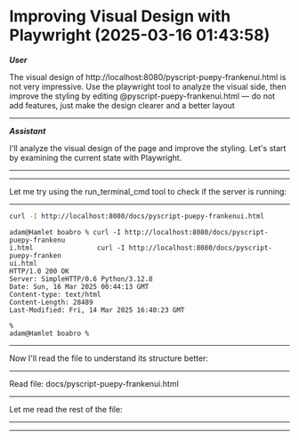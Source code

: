 <!-- Generated by SpecStory -->

# Improving Visual Design with Playwright (2025-03-16 01:43:58)

_**User**_

The visual design of http://localhost:8080/pyscript-puepy-frankenui.html is not very impressive. Use the playwright tool to analyze the visual side, then improve the styling by editing @pyscript-puepy-frankenui.html — do not add features, just make the design clearer and a better layout

---

_**Assistant**_

I'll analyze the visual design of the page and improve the styling. Let's start by examining the current state with Playwright.

---



---

Let me try using the run_terminal_cmd tool to check if the server is running:

---

```bash
curl -I http://localhost:8080/docs/pyscript-puepy-frankenui.html
```

```
adam@Hamlet boabro % curl -I http://localhost:8080/docs/pyscript-puepy-frankenu
i.html                curl -I http://localhost:8080/docs/pyscript-puepy-franken
ui.html
HTTP/1.0 200 OK
Server: SimpleHTTP/0.6 Python/3.12.8
Date: Sun, 16 Mar 2025 00:44:13 GMT
Content-type: text/html
Content-Length: 28489
Last-Modified: Fri, 14 Mar 2025 16:40:23 GMT

%                                                                              
adam@Hamlet boabro %
```

---

Now I'll read the file to understand its structure better:

---

Read file: docs/pyscript-puepy-frankenui.html

---

Let me read the rest of the file:

---



---

